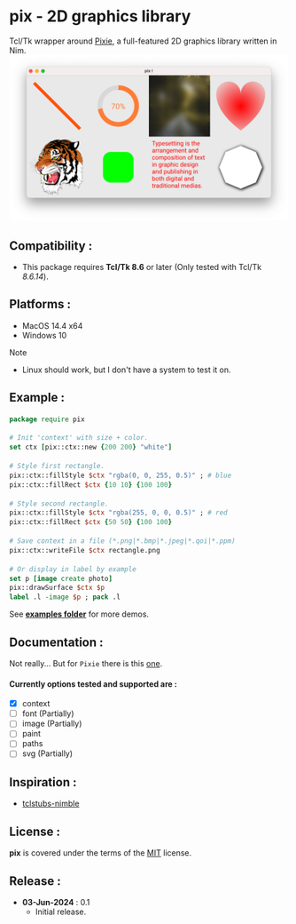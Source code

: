 pix - 2D graphics library
================
Tcl/Tk wrapper around [Pixie](https://github.com/treeform/pixie), a full-featured 2D graphics library written in Nim.
![Photo gallery](examples/pix.png)

Compatibility :
-------------------------
- This package requires **Tcl/Tk 8.6** or later (Only tested with Tcl/Tk _8.6.14_).

Platforms :
-------------------------
- MacOS 14.4 x64
- Windows 10

> [!NOTE]  
> - Linux should work, but I don't have a system to test it on.   

Example :
-------------------------
```tcl
package require pix

# Init 'context' with size + color.
set ctx [pix::ctx::new {200 200} "white"]

# Style first rectangle.
pix::ctx::fillStyle $ctx "rgba(0, 0, 255, 0.5)" ; # blue
pix::ctx::fillRect $ctx {10 10} {100 100}

# Style second rectangle.
pix::ctx::fillStyle $ctx "rgba(255, 0, 0, 0.5)" ; # red
pix::ctx::fillRect $ctx {50 50} {100 100}

# Save context in a file (*.png|*.bmp|*.jpeg|*.qoi|*.ppm)
pix::ctx::writeFile $ctx rectangle.png

# Or display in label by example
set p [image create photo]
pix::drawSurface $ctx $p
label .l -image $p ; pack .l

```
See **[examples folder](/examples)** for more demos.

Documentation :
-------------------------
Not really... But for `Pixie` there is this [one](https://treeform.github.io/pixie/).

#### Currently options tested and supported are :
- [x] context
- [ ] font (Partially)
- [ ] image (Partially)
- [ ] paint
- [ ] paths
- [ ] svg (Partially)

Inspiration :
-------------------------
- [tclstubs-nimble](https://github.com/mpcjanssen/tclstubs-nimble)

License :
-------------------------
**pix** is covered under the terms of the [MIT](LICENSE) license.

Release :
-------------------------
*  **03-Jun-2024** : 0.1
    - Initial release.